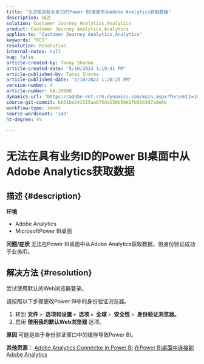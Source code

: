 ```yaml
---
title: "无法在具有业务ID的Power BI桌面中从Adobe Analytics获取数据"
description: 描述
solution: Customer Journey Analytics,Analytics
product: Customer Journey Analytics,Analytics
applies-to: "Customer Journey Analytics,Analytics"
keywords: “KCS”
resolution: Resolution
internal-notes: null
bug: false
article-created-by: Tanay Sharma .
article-created-date: "5/10/2023 1:19:41 PM"
article-published-by: Tanay Sharma .
article-published-date: "5/10/2023 1:20:25 PM"
version-number: 4
article-number: KA-20988
dynamics-url: "https://adobe-ent.crm.dynamics.com/main.aspx?forceUCI=1&pagetype=entityrecord&etn=knowledgearticle&id=4196374e-35ef-ed11-8849-6045bd0065b6"
source-git-commit: bb61be241515aa675da159b59d2fb5b63d7ade6e
workflow-type: tm+mt
source-wordcount: '143'
ht-degree: 4%

---
```


# 无法在具有业务ID的Power BI桌面中从Adobe Analytics获取数据

## 描述 {#description}


<b>环境</b>

- Adobe Analytics
- MicrosoftPower BI桌面




<b>问题/症状</b>
无法在Power BI桌面中从Adobe Analytics获取数据，但身份验证成功于业务ID。


## 解决方法 {#resolution}


尝试使用默认的Web浏览器登录。

请按照以下步骤更改Power BI中的身份验证浏览器。

1. 转到 <b>文件</b> `>`  <b>选项和设置 `>` </b> <b>选项 `>` </b> <b>全球</b> `>`  <b>安全性</b> `>`  <b>身份验证浏览器。</b>
2. 启用 <b>使用我的默认Web浏览器</b> 选项。


<b>原因</b>
可能是由于身份验证窗口中的缓存导致Power BI。

<b>其他资源：</b>
[Adobe Analytics Connector in Power BI](https://experienceleague.adobe.com/docs/analytics-learn/tutorials/integrations/power-bi/adobe-analytics-connector-in-power-bi.html?lang=en)
[在Power BI桌面中连接到Adobe Analytics](https://learn.microsoft.com/en-us/power-bi/connect-data/desktop-connect-adobe-analytics)
